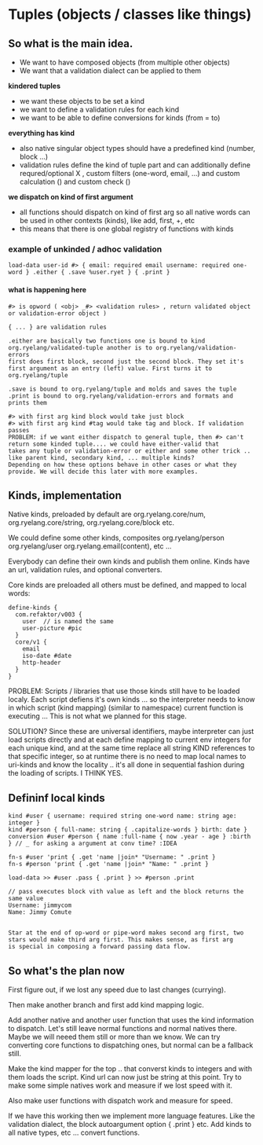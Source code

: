 # Tuples (objects / classes like things)

## So what is the main idea.

* We want to have composed objects (from multiple other objects)
* We want that a validation dialect can be applied to them

**kindered tuples**

* we want these objects to be set a kind
* we want to define a validation rules for each kind
* we want to be able to define conversions for kinds (from = to)

**everything has kind**

* also native singular object types should have a predefined kind (number, block ...)
* validation rules define the kind of tuple part and can additionally define requred/optional X , custom filters (one-word, email, ...)
  and custom calculation () and custom check ()

**we dispatch on kind of first argument**
* all functions should dispatch on kind of first arg so all native words can be used in other contexts (kinds), like add, first, +,  etc
* this means that there is one global registry of functions with kinds

### example of unkinded / adhoc validation

    load-data user-id #> { email: required email username: required one-word } .either { .save %user.ryet } { .print }
    
#### what is happening here
    #> is opword ( <obj> _#> <validation rules> , return validated object or validation-error object )
    
    { ... } are validation rules
    
    .either are basically two functions one is bound to kind org.ryelang/validated-tuple another is to org.ryelang/validation-errors
    first does first block, second just the second block. They set it's first argument as an entry (left) value. First turns it to 
    org.ryelang/tuple
    
    .save is bound to org.ryelang/tuple and molds and saves the tuple
    .print is bound to org.ryelang/validation-errors and formats and prints them
    
    #> with first arg kind block would take just block
    #> with first arg kind #tag would take tag and block. If validation passes 
    PROBLEM: if we want either dispatch to general tuple, then #> can't return some kinded tuple.... we could have either-valid that 
    takes any tuple or validation-error or either and some other trick .. like parent kind, secondary kind, ... multiple kinds? 
    Depending on how these options behave in other cases or what they provide. We will decide this later with more examples.
    
## Kinds, implementation

Native kinds, preloaded by default are org.ryelang.core/num, org.ryelang.core/string, org.ryelang.core/block  etc.

We could define some other kinds, composites org.ryelang/person org.ryelang/user org.ryelang.email(content), etc ...

Everybody can define their own kinds and publish them online. Kinds have an url, validation rules, and optional converters.

Core kinds are preloaded all others must be defined, and mapped to local words:

    define-kinds {
      com.refaktor/v003 {
        user  // is named the same
        user-picture #pic
      }
      core/v1 {
        email
        iso-date #date
        http-header
      }
    }

PROBLEM:
Scripts / libraries that use those kinds still have to be loaded localy. Each script defiens it's own kinds ... so the interpreter needs to know in which script (kind mapping) (similar to namespace) current function is executing ... This is not what we planned for this stage.

SOLUTION?
Since these are universal identifiers, maybe interpreter can just load scripts directly and at each define mapping to current env integers for each unique kind, and at the same time replace all string KIND references to that specific integer, so at runtime there is no need to map local names to uri-kinds and know the locality .. it's all done in sequential fashion during the loading of scripts.
I THINK YES.


## Defininf local kinds

    kind #user { username: required string one-word name: string age: integer }
    kind #person { full-name: string { .capitalize-words } birth: date }
    conversion #user #person { name :full-name { now .year - age } :birth } // _ for asking a argument at conv time? :IDEA
    
    fn-s #user 'print { .get 'name |join* "Username: " .print }
    fn-s #person 'print { .get 'name |join* "Name: " .print }
    
    load-data >> #user .pass { .print } >> #person .print
    
    // pass executes block vith value as left and the block returns the same value
    Username: jimmycom
    Name: Jimmy Comute
    
    
    Star at the end of op-word or pipe-word makes second arg first, two stars would make third arg first. This makes sense, as first arg
    is special in composing a forward passing data flow.
    
          
          
          
## So what's the plan now

First figure out, if we lost any speed due to last changes (currying). 

Then make another branch and first add kind mapping logic.

Add another native and another user function that uses the kind information to dispatch. Let's still leave normal functions and normal natives there. Maybe we will neeed them still or more than we know. We can try converting core functions to dispatching ones, but normal can be a fallback still.

Make the kind mapper for the top .. that converst kinds to integers and with them loads the script. Kind url can now just be string at this point. Try to make some simple natives work and measure if we lost speed with it. 

Also make user functions with dispatch work and measure for speed.

If we have this working then we implement more language features. Like the validation dialect, the block autoargument option { .print } etc. Add kinds to all native types, etc ... convert functions.




